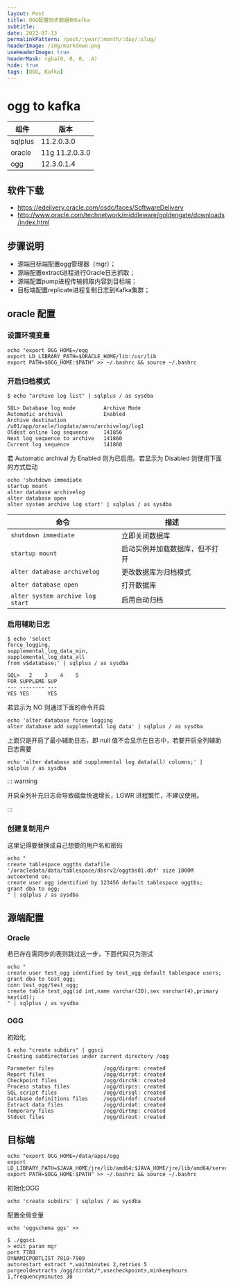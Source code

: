 ```yaml
---
layout: Post
title: OGG配置同步数据到Kafka
subtitle:
date: 2022-07-13
permalinkPattern: /post/:year/:month/:day/:slug/
headerImage: /img/markdown.png
useHeaderImage: true
headerMask: rgba(0, 0, 0, .4)
hide: true
tags: [OGG, Kafka]
---
```


# ogg to kafka

| 组件    | 版本           |
| ------- | -------------- |
| sqlplus | 11.2.0.3.0     |
| oracle  | 11g 11.2.0.3.0 |
| ogg     | 12.3.0.1.4     |

## 软件下载

- https://edelivery.oracle.com/osdc/faces/SoftwareDelivery
- http://www.oracle.com/technetwork/middleware/goldengate/downloads/index.html

## 步骤说明

- 源端目标端配置ogg管理器（mgr）；
- 源端配置extract进程进行Oracle日志抓取；
- 源端配置pump进程传输抓取内容到目标端；
- 目标端配置replicate进程复制日志到Kafka集群；

## oracle 配置

### 设置环境变量

```shell
echo "export OGG_HOME=/ogg
export LD_LIBRARY_PATH=$ORACLE_HOME/lib:/usr/lib
export PATH=$OGG_HOME:$PATH" >> ~/.bashrc && source ~/.bashrc
```

### 开启归档模式

```shell {4}
$ echo "archive log list" | sqlplus / as sysdba

SQL> Database log mode         Archive Mode
Automatic archival             Enabled
Archive destination            /u01/app/oracle/logdata/amro/archivelog/log1
Oldest online log sequence     141856
Next log sequence to archive   141860
Current log sequence           141860
```

若 Automatic archival 为 Enabled 则为已启用。若显示为 Disabled 则使用下面的方式启动

```shell
echo 'shutdown immediate
startup mount
alter database archivelog
alter database open
alter system archive log start' | sqlplus / as sysdba
```

| 命令                             | 描述                           |
| -------------------------------- | ------------------------------ |
| `shutdown immediate`             | 立即关闭数据库                 |
| `startup mount`                  | 启动实例并加载数据库，但不打开 |
| `alter database archivelog`      | 更改数据库为归档模式           |
| `alter database open`            | 打开数据库                     |
| `alter system archive log start` | 启用自动归档                   |

### 启用辅助日志

```shell
$ echo 'select
force_logging,
supplemental_log_data_min,
supplemental_log_data_all
from v$database;' | sqlplus / as sysdba

SQL>   2    3    4    5
FOR SUPPLEME SUP
--- -------- ---
YES YES      YES
```

若显示为 NO 则通过下面的命令开启

```shell
echo 'alter database force logging
alter database add supplemental log data' | sqlplus / as sysdba
```

上面只是开启了最小辅助日志，即 null 值不会显示在日志中，若要开启全列辅助日志需要

```shell
echo 'alter database add supplemental log data(all) columns;' | sqlplus / as sysdba
```

::: warning

开启全列补充日志会导致磁盘快速增长，LGWR 进程繁忙，不建议使用。

:::

### 创建复制用户

这里记得要替换成自己想要的用户名和密码

```shell
echo "
create tablespace oggtbs datafile '/oracledata/data/tablespace/dbsrv2/oggtbs01.dbf' size 1000M autoextend on;
create user ogg identified by 123456 default tablespace oggtbs;
grant dba to ogg;
" | sqlplus / as sysdba
```

## 源端配置

### Oracle

若已存在需同步的表则跳过这一步，下面代码只为测试

```shell
echo "
create user test_ogg identified by test_ogg default tablespace users;
grant dba to test_ogg;
conn test_ogg/test_ogg;
create table test_ogg(id int,name varchar(20),sex varchar(4),primary key(id));
" | sqlplus / as sysdba
```

### OGG

初始化

```shell
$ echo "create subdirs" | ggsci
Creating subdirectories under current directory /ogg

Parameter files                /ogg/dirprm: created
Report files                   /ogg/dirrpt: created
Checkpoint files               /ogg/dirchk: created
Process status files           /ogg/dirpcs: created
SQL script files               /ogg/dirsql: created
Database definitions files     /ogg/dirdef: created
Extract data files             /ogg/dirdat: created
Temporary files                /ogg/dirtmp: created
Stdout files                   /ogg/dirout: created
```

## 目标端

```shell
echo "export OGG_HOME=/data/apps/ogg
export LD_LIBRARY_PATH=$JAVA_HOME/jre/lib/amd64:$JAVA_HOME/jre/lib/amd64/server:$JAVA_HOME/jre/lib/amd64/libjsig.so:$JAVA_HOME/jre/lib/amd64/server/libjvm.so:$OGG_HOME/lib
export PATH=$OGG_HOME:$PATH" >> ~/.bashrc && source ~/.bashrc
```

初始化OGG

```shell
echo 'create subdirs' | sqlplus / as sysdba
```

配置全局变量

```shell
echo 'oggschema ggs' >> 
```


```shell
$ ./ggsci
> edit param mgr
port 7788
DYNAMICPORTLIST 7810-7909
autorestart extract *,waitminutes 2,retries 5
purgeoldextracts /ogg/dirdat/*,usecheckpoints,minkeephours 1,frequencyminutes 30
```
